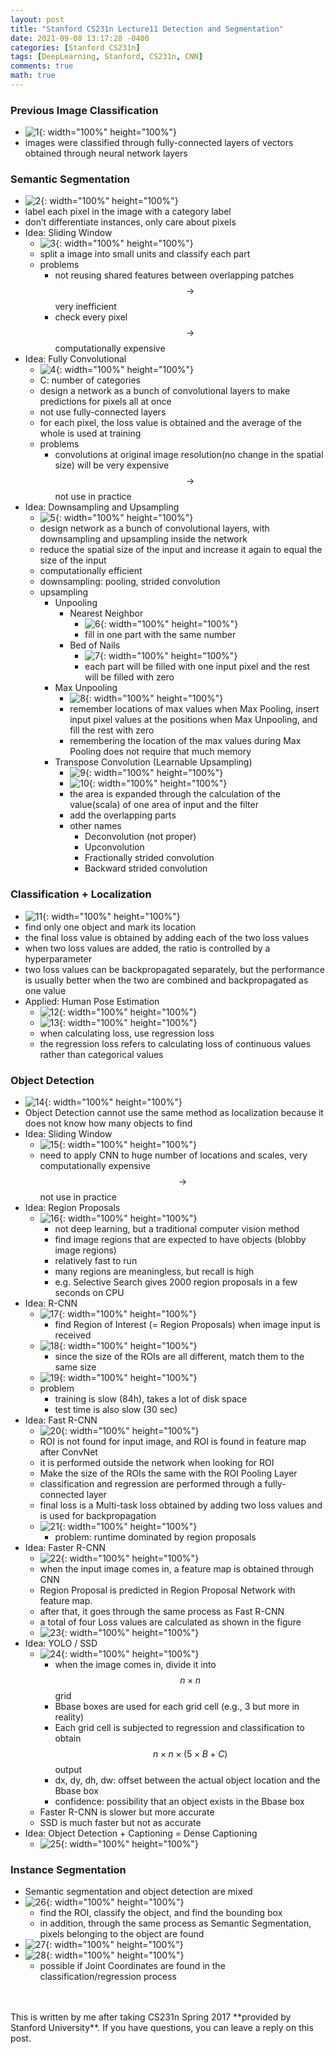 ```yaml
---
layout: post
title: "Stanford CS231n Lecture11 Detection and Segmentation"
date: 2021-09-08 13:17:28 -0400
categories: [Stanford CS231n]
tags: [DeepLearning, Stanford, CS231n, CNN]
comments: true
math: true
---
```


### Previous Image Classification
- ![1](/images/cs231n/lec11/1.png){: width="100%" height="100%"}
- images were classified through fully-connected layers of vectors obtained through neural network layers

### Semantic Segmentation
- ![2](/images/cs231n/lec11/2.png){: width="100%" height="100%"}
-  label each pixel in the image with a category label
-  don’t differentiate instances, only care about pixels
- Idea: Sliding Window
    - ![3](/images/cs231n/lec11/3.png){: width="100%" height="100%"}
    - split a image into small units and classify each part
    - problems
        - not reusing shared features between overlapping patches $$\rightarrow$$ very inefficient
        - check every pixel $$\rightarrow$$ computationally expensive
- Idea: Fully Convolutional
    - ![4](/images/cs231n/lec11/4.png){: width="100%" height="100%"}
    - C: number of categories
    - design a network as a bunch of convolutional layers to make predictions for pixels all at once
    - not use fully-connected layers
    - for each pixel, the loss value is obtained and the average of the whole is used at training
    - problems
        - convolutions at original image resolution(no change in the spatial size) will be very expensive $$\rightarrow$$ not use in practice 
- Idea: Downsampling and Upsampling
    - ![5](/images/cs231n/lec11/5.png){: width="100%" height="100%"}
    - design network as a bunch of convolutional layers, with downsampling and upsampling inside the network
    - reduce the spatial size of the input and increase it again to equal the size of the input
    - computationally efficient
    - downsampling: pooling, strided convolution
    - upsampling
        - Unpooling
            - Nearest Neighbor
                - ![6](/images/cs231n/lec11/6.png){: width="100%" height="100%"}
                - fill in one part with the same number
            - Bed of Nails
                - ![7](/images/cs231n/lec11/7.png){: width="100%" height="100%"}
                - each part will be filled with one input pixel and the rest will be filled with zero
        - Max Unpooling
            - ![8](/images/cs231n/lec11/8.png){: width="100%" height="100%"}
            - remember locations of max values when Max Pooling, insert input pixel values at the positions when Max Unpooling, and fill the rest with zero
            - remembering the location of the max values during Max Pooling does not require that much memory
        - Transpose Convolution (Learnable Upsampling)
            - ![9](/images/cs231n/lec11/9.png){: width="100%" height="100%"}
            - ![10](/images/cs231n/lec11/10.png){: width="100%" height="100%"}
            - the area is expanded through the calculation of the value(scala) of one area of input and the filter
            - add the overlapping parts
            - other names
                - Deconvolution (not proper)
                - Upconvolution
                - Fractionally strided convolution
                - Backward strided convolution

### Classification + Localization
- ![11](/images/cs231n/lec11/11.png){: width="100%" height="100%"}
- find only one object and mark its location
- the final loss value is obtained by adding each of the two loss values
- when two loss values are added, the ratio is controlled by a hyperparameter
- two loss values can be backpropagated separately, but the performance is usually better when the two are combined and backpropagated as one value
- Applied: Human Pose Estimation
    - ![12](/images/cs231n/lec11/12.png){: width="100%" height="100%"}
    - ![13](/images/cs231n/lec11/13.png){: width="100%" height="100%"}
    - when calculating loss, use regression loss
    - the regression loss refers to calculating loss of continuous values rather than categorical values

### Object Detection
- ![14](/images/cs231n/lec11/14.png){: width="100%" height="100%"}
- Object Detection cannot use the same method as localization because it does not know how many objects to find
- Idea: Sliding Window
    - ![15](/images/cs231n/lec11/15.png){: width="100%" height="100%"} 
    - need to apply CNN to huge number of locations and scales, very computationally expensive $$\rightarrow$$ not use in practice
- Idea: Region Proposals
    - ![16](/images/cs231n/lec11/16.png){: width="100%" height="100%"}
        - not deep learning, but a traditional computer vision method
        - find image regions that are expected to have objects (blobby image regions)
        - relatively fast to run
        - many regions are meaningless, but recall is high
        - e.g. Selective Search gives 2000 region proposals in a few seconds on CPU
- Idea: R-CNN
    - ![17](/images/cs231n/lec11/17.png){: width="100%" height="100%"}
        - find Region of Interest (= Region Proposals) when image input is received
    - ![18](/images/cs231n/lec11/18.png){: width="100%" height="100%"}
        - since the size of the ROIs are all different, match them to the same size
    - ![19](/images/cs231n/lec11/19.png){: width="100%" height="100%"}
    - problem
        - training is slow (84h), takes a lot of disk space
        - test time is also slow (30 sec)
- Idea: Fast R-CNN
    - ![20](/images/cs231n/lec11/20.png){: width="100%" height="100%"}
    - ROI is not found for input image, and ROI is found in feature map after ConvNet
    - it is performed outside the network when looking for ROI
    - Make the size of the ROIs the same with the ROI Pooling Layer
    - classification and regression are performed through a fully-connected layer
    - final loss is a Multi-task loss obtained by adding two loss values and is used for backpropagation
    - ![21](/images/cs231n/lec11/21.png){: width="100%" height="100%"}
        - problem: runtime dominated by region proposals 
- Idea: Faster R-CNN
    - ![22](/images/cs231n/lec11/22.png){: width="100%" height="100%"}
    - when the input image comes in, a feature map is obtained through CNN
    - Region Proposal is predicted in Region Proposal Network with feature map.
    - after that, it goes through the same process as Fast R-CNN
    - a total of four Loss values are calculated as shown in the figure
    - ![23](/images/cs231n/lec11/23.png){: width="100%" height="100%"}
- Idea: YOLO / SSD
    - ![24](/images/cs231n/lec11/24.png){: width="100%" height="100%"}
        - when the image comes in, divide it into $$n \times n$$ grid
        - Bbase boxes are used for each grid cell (e.g., 3 but more in reality)
        - Each grid cell is subjected to regression and classification to obtain $$n \times n \times (5 \times B + C)$$ output
        - dx, dy, dh, dw: offset between the actual object location and the Bbase box
        - confidence: possibility that an object exists in the Bbase box
    - Faster R-CNN is slower but more accurate
    - SSD is much faster but not as accurate
- Idea: Object Detection + Captioning = Dense Captioning
    - ![25](/images/cs231n/lec11/25.png){: width="100%" height="100%"} 

### Instance Segmentation
- Semantic segmentation and object detection are mixed
- ![26](/images/cs231n/lec11/26.png){: width="100%" height="100%"}
    - find the ROI, classify the object, and find the bounding box
    - in addition, through the same process as Semantic Segmentation, pixels belonging to the object are found
- ![27](/images/cs231n/lec11/27.png){: width="100%" height="100%"}  
- ![28](/images/cs231n/lec11/28.png){: width="100%" height="100%"}
    - possible if Joint Coordinates are found in the classification/regression process

<br/>
<br/>
This is written by me after taking CS231n Spring 2017 **provided by Stanford University**.
If you have questions, you can leave a reply on this post.